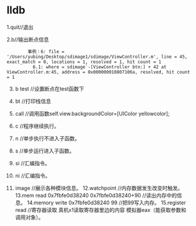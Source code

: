 # lldb
1.quit//退出

2.b//输出断点信息

            事例：6: file = '/Users/yubing/Desktop/sdimage1/sdimage/ViewController.m', line = 45,    exact_match = 0, locations = 1, resolved = 1, hit count = 1 
              6.1: where = sdimage`-[ViewController btn:] + 42 at ViewController.m:45, address = 0x000000010807106a, resolved, hit count = 1 
              
3. b  test    //设置断点在test函数下

4. bt        //打印栈信息

5. call      //调用函数self.view.backgroundColor=[UIColor yellowcolor];
6. c        //程序继续执行。
7. n        //单步执行不进入子函数。
8. s         //单步运行进入子函数。
9. si        //汇编指令。
10. ni       //汇编指令。
11. image    //展示各种模块信息。
12.watchpoint //内存数据发生改变时触发。
13.mem read 0x7fbfe0d38240 0x7fbfe0d38240+90    //读出内存中的信息。
14.memory  write  0x7fbfe0d38240 99           //把99写入内存。
15.register read //寄存器读取 真机x1读取寄存器里边的内容 模拟器eax（能获取参数和调用对象）。

